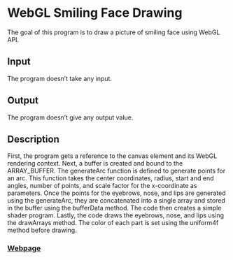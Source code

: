 # WebGL Smiling Face Drawing

The goal of this program is to draw a picture of smiling face using WebGL API.

## Input

The program doesn’t take any input.

## Output

The program doesn’t give any output value.

## Description

First, the program gets a reference to the canvas element and its WebGL rendering context. Next, a buffer is created and bound to the ARRAY_BUFFER. The generateArc function is defined to generate points for an arc. This function takes the center coordinates, radius, start and end angles, number of points, and scale factor for the x-coordinate as parameters. Once the points for the eyebrows, nose, and lips are generated using the generateArc, they are concatenated into a single array and stored in the buffer using the bufferData method. The code then creates a simple shader program. Lastly, the code draws the eyebrows, nose, and lips using the drawArrays method. The color of each part is set using the uniform4f method before drawing.

### [Webpage](https://merlyncode.github.io/WebGL-Smiling-Face/)

